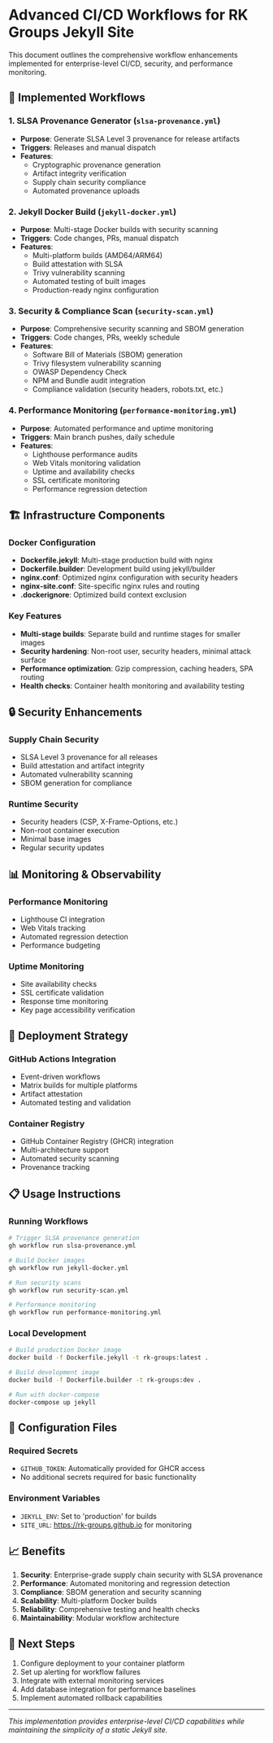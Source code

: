 # Advanced CI/CD Workflows for RK Groups Jekyll Site

This document outlines the comprehensive workflow enhancements implemented for enterprise-level CI/CD, security, and performance monitoring.

## 🚀 Implemented Workflows

### 1. SLSA Provenance Generator (`slsa-provenance.yml`)
- **Purpose**: Generate SLSA Level 3 provenance for release artifacts
- **Triggers**: Releases and manual dispatch
- **Features**:
  - Cryptographic provenance generation
  - Artifact integrity verification
  - Supply chain security compliance
  - Automated provenance uploads

### 2. Jekyll Docker Build (`jekyll-docker.yml`)
- **Purpose**: Multi-stage Docker builds with security scanning
- **Triggers**: Code changes, PRs, manual dispatch
- **Features**:
  - Multi-platform builds (AMD64/ARM64)
  - Build attestation with SLSA
  - Trivy vulnerability scanning
  - Automated testing of built images
  - Production-ready nginx configuration

### 3. Security & Compliance Scan (`security-scan.yml`)
- **Purpose**: Comprehensive security scanning and SBOM generation
- **Triggers**: Code changes, PRs, weekly schedule
- **Features**:
  - Software Bill of Materials (SBOM) generation
  - Trivy filesystem vulnerability scanning
  - OWASP Dependency Check
  - NPM and Bundle audit integration
  - Compliance validation (security headers, robots.txt, etc.)

### 4. Performance Monitoring (`performance-monitoring.yml`)
- **Purpose**: Automated performance and uptime monitoring
- **Triggers**: Main branch pushes, daily schedule
- **Features**:
  - Lighthouse performance audits
  - Web Vitals monitoring validation
  - Uptime and availability checks
  - SSL certificate monitoring
  - Performance regression detection

## 🏗️ Infrastructure Components

### Docker Configuration
- **Dockerfile.jekyll**: Multi-stage production build with nginx
- **Dockerfile.builder**: Development build using jekyll/builder
- **nginx.conf**: Optimized nginx configuration with security headers
- **nginx-site.conf**: Site-specific nginx rules and routing
- **.dockerignore**: Optimized build context exclusion

### Key Features
- **Multi-stage builds**: Separate build and runtime stages for smaller images
- **Security hardening**: Non-root user, security headers, minimal attack surface
- **Performance optimization**: Gzip compression, caching headers, SPA routing
- **Health checks**: Container health monitoring and availability testing

## 🔒 Security Enhancements

### Supply Chain Security
- SLSA Level 3 provenance for all releases
- Build attestation and artifact integrity
- Automated vulnerability scanning
- SBOM generation for compliance

### Runtime Security
- Security headers (CSP, X-Frame-Options, etc.)
- Non-root container execution
- Minimal base images
- Regular security updates

## 📊 Monitoring & Observability

### Performance Monitoring
- Lighthouse CI integration
- Web Vitals tracking
- Automated regression detection
- Performance budgeting

### Uptime Monitoring
- Site availability checks
- SSL certificate validation
- Response time monitoring
- Key page accessibility verification

## 🚀 Deployment Strategy

### GitHub Actions Integration
- Event-driven workflows
- Matrix builds for multiple platforms
- Artifact attestation
- Automated testing and validation

### Container Registry
- GitHub Container Registry (GHCR) integration
- Multi-architecture support
- Automated security scanning
- Provenance tracking

## 📋 Usage Instructions

### Running Workflows
```bash
# Trigger SLSA provenance generation
gh workflow run slsa-provenance.yml

# Build Docker images
gh workflow run jekyll-docker.yml

# Run security scans
gh workflow run security-scan.yml

# Performance monitoring
gh workflow run performance-monitoring.yml
```

### Local Development
```bash
# Build production Docker image
docker build -f Dockerfile.jekyll -t rk-groups:latest .

# Build development image
docker build -f Dockerfile.builder -t rk-groups:dev .

# Run with docker-compose
docker-compose up jekyll
```

## 🔧 Configuration Files

### Required Secrets
- `GITHUB_TOKEN`: Automatically provided for GHCR access
- No additional secrets required for basic functionality

### Environment Variables
- `JEKYLL_ENV`: Set to 'production' for builds
- `SITE_URL`: https://rk-groups.github.io for monitoring

## 📈 Benefits

1. **Security**: Enterprise-grade supply chain security with SLSA provenance
2. **Performance**: Automated monitoring and regression detection
3. **Compliance**: SBOM generation and security scanning
4. **Scalability**: Multi-platform Docker builds
5. **Reliability**: Comprehensive testing and health checks
6. **Maintainability**: Modular workflow architecture

## 🎯 Next Steps

1. Configure deployment to your container platform
2. Set up alerting for workflow failures
3. Integrate with external monitoring services
4. Add database integration for performance baselines
5. Implement automated rollback capabilities

---

*This implementation provides enterprise-level CI/CD capabilities while maintaining the simplicity of a static Jekyll site.*